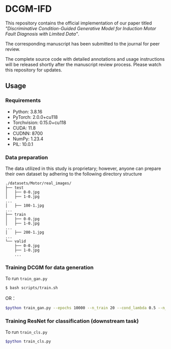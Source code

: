 # DCGM-IFD

This repository contains the official implementation of our paper titled *"Discriminative Condition-Guided Generative Model for Induction Motor Fault Diagnosis with Limited Data"*. 

The corresponding manuscript has been submitted to the journal for peer review.

The complete source code with detailed annotations and usage instructions will be released shortly after the manuscript review process. Please watch this repository for updates.

## Usage

### Requirements

* Python: 3.8.16
* PyTorch: 2.0.0+cu118
* Torchvision: 0.15.0+cu118
* CUDA: 11.8
* CUDNN: 8700
* NumPy: 1.23.4
* PIL: 10.0.1

### Data preparation

The data utilized in this study is proprietary; however, anyone can prepare their own dataset by adhering to the following directory structure

```
./datasets/Motor/real_images/
├── test
│   ├── 0-0.jpg
│   ├── 1-0.jpg
...
│   ├── 100-1.jpg
...
├── train
│   ├── 0-0.jpg
│   ├── 1-0.jpg
...
│   ├── 200-1.jpg
...
└── valid
    ├── 0-0.jpg
    ├── 1-0.jpg
    ...
```

### Training DCGM for data generation

To run `train_gan.py`

```bash
$ bash scripts/train.sh
```

OR：

```bash
$python train_gan.py --epochs 10000 --n_train 20 --cond_lambda 0.5 --n_critic 3
```

### Training ResNet for classification (downstream task)

To run `train_cls.py`

```bash
$python train_cls.py
```

